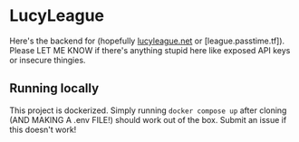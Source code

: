 # LucyLeague

Here's the backend for (hopefully [lucyleague.net](https://lucyleague.net) or [league.passtime.tf]). Please LET ME KNOW if there's anything stupid here like exposed API keys or insecure thingies.

## Running locally

This project is dockerized. Simply running `docker compose up` after cloning (AND MAKING A .env FILE!) should work out of the box. Submit an issue if this doesn't work!
